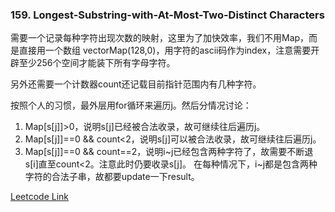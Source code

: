 ### 159. Longest-Substring-with-At-Most-Two-Distinct Characters  

需要一个记录每种字符出现次数的映射，这里为了加快效率，我们不用Map，而是直接用一个数组 vector<int>Map(128,0)，用字符的ascii码作为index，注意需要开辟至少256个空间才能装下所有字母字符。  

另外还需要一个计数器count还记载目前指针范围内有几种字符。  

按照个人的习惯，最外层用for循环来遍历j。然后分情况讨论：
1. Map[s[j]]>0，说明s[j]已经被合法收录，故可继续往后遍历j。
2. Map[s[j]]==0 && count<2，说明s[j]可以被合法收录，故可继续往后遍历j。
3. Map[s[j]]==0 && count==2，说明i\~j已经包含两种字符了，故需要不断退s[i]直至count<2。注意此时仍要收录s[j]。
在每种情况下，i~j都是包含两种字符的合法子串，故都要update一下result。


[Leetcode Link](https://leetcode.com/problems/longest-substring-with-at-most-two-distinct-characters)